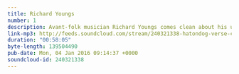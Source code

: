 ```yaml
---
title: Richard Youngs
number: 1
description: Avant-folk musician Richard Youngs comes clean about his unconventional approach to songwriting and plays a song off his new album. &quot;Inside the Future&quot; is out now on Glass Redux records.
link-mp3: http://feeds.soundcloud.com/stream/240321338-hatondog-verse-chorus-verse-ep1-richard-youngs.mp3
duration: "00:58:05"
byte-length: 139504490
pub-date: Mon, 04 Jan 2016 09:14:37 +0000
soundcloud-id: 240321338
---
```

